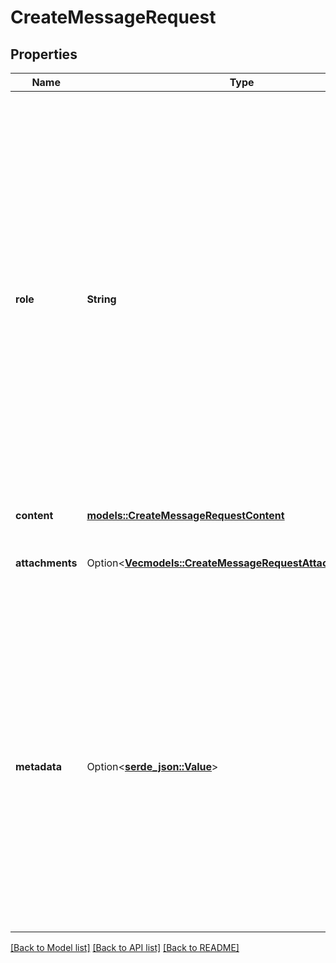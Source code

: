 # CreateMessageRequest

## Properties

Name | Type | Description | Notes
------------ | ------------- | ------------- | -------------
**role** | **String** | The role of the entity that is creating the message. Allowed values include: - `user`: Indicates the message is sent by an actual user and should be used in most cases to represent user-generated messages. - `assistant`: Indicates the message is generated by the assistant. Use this value to insert messages from the assistant into the conversation.  | 
**content** | [**models::CreateMessageRequestContent**](CreateMessageRequest_content.md) |  | 
**attachments** | Option<[**Vec<models::CreateMessageRequestAttachmentsInner>**](CreateMessageRequest_attachments_inner.md)> | A list of files attached to the message, and the tools they should be added to. | [optional]
**metadata** | Option<[**serde_json::Value**](.md)> | Set of 16 key-value pairs that can be attached to an object. This can be useful for storing additional information about the object in a structured format. Keys can be a maximum of 64 characters long and values can be a maximum of 512 characters long.  | [optional]

[[Back to Model list]](../README.md#documentation-for-models) [[Back to API list]](../README.md#documentation-for-api-endpoints) [[Back to README]](../README.md)


